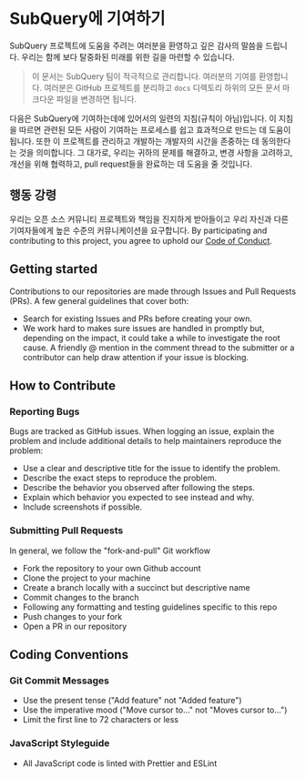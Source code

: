 # SubQuery에 기여하기

SubQuery 프로젝트에 도움을 주려는 여러분을 환영하고 깊은 감사의 말씀을 드립니다. 우리는 함께 보다 탈중화된 미래를 위한 길을 마련할 수 있습니다.

> 이 문서는 SubQuery 팀이 적극적으로 관리합니다. 여러분의 기여를 환영합니다. 여러분은 GitHub 프로젝트를 분리하고 `docs` 디렉토리 하위의 모든 문서 마크다운 파일을 변경하면 됩니다.

다음은 SubQuery에 기여하는데에 있어서의 일련의 지침(규칙이 아님)입니다. 이 지침을 따르면 관련된 모든 사람이 기여하는 프로세스를 쉽고 효과적으로 만드는 데 도움이 됩니다. 또한 이 프로젝트를 관리하고 개발하는 개발자의 시간을 존중하는 데 동의한다는 것을 의미합니다. 그 대가로, 우리는 귀하의 문제를 해결하고, 변경 사항을 고려하고, 개선을 위해 협력하고, pull request들을 완료하는 데 도움을 줄 것입니다.

## 행동 강령

우리는 오픈 소스 커뮤니티 프로젝트와 책임을 진지하게 받아들이고 우리 자신과 다른 기여자들에게 높은 수준의 커뮤니케이션을 요구합니다. By participating and contributing to this project, you agree to uphold our [Code of Conduct](https://github.com/subquery/subql/blob/contributors-guide/CODE_OF_CONDUCT.md).

## Getting started

Contributions to our repositories are made through Issues and Pull Requests (PRs). A few general guidelines that cover both:

* Search for existing Issues and PRs before creating your own.
* We work hard to makes sure issues are handled in promptly but, depending on the impact, it could take a while to investigate the root cause. A friendly @ mention in the comment thread to the submitter or a contributor can help draw attention if your issue is blocking.

## How to Contribute

### Reporting Bugs

Bugs are tracked as GitHub issues. When logging an issue, explain the problem and include additional details to help maintainers reproduce the problem:

* Use a clear and descriptive title for the issue to identify the problem.
* Describe the exact steps to reproduce the problem.
* Describe the behavior you observed after following the steps.
* Explain which behavior you expected to see instead and why.
* Include screenshots if possible.

### Submitting Pull Requests

In general, we follow the "fork-and-pull" Git workflow

* Fork the repository to your own Github account
* Clone the project to your machine
* Create a branch locally with a succinct but descriptive name
* Commit changes to the branch
* Following any formatting and testing guidelines specific to this repo
* Push changes to your fork
* Open a PR in our repository

## Coding Conventions

### Git Commit Messages

* Use the present tense ("Add feature" not "Added feature")
* Use the imperative mood ("Move cursor to..." not "Moves cursor to...")
* Limit the first line to 72 characters or less

### JavaScript Styleguide

* All JavaScript code is linted with Prettier and ESLint
